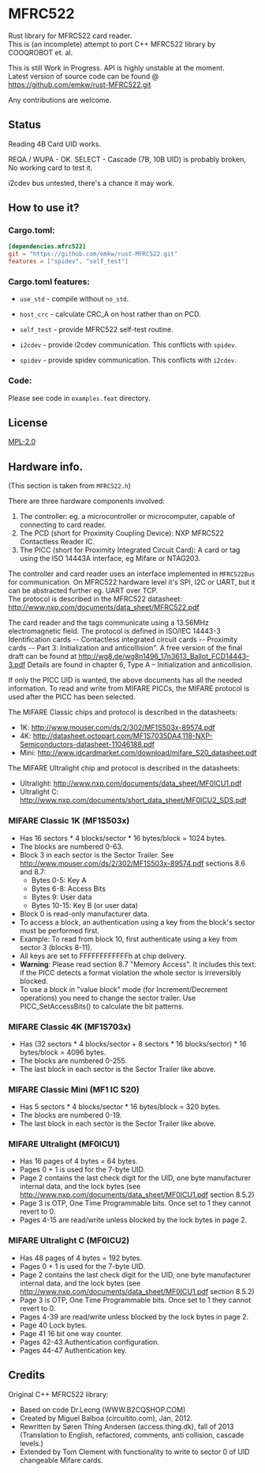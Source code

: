 # MFRC522

Rust library for MFRC522 card reader.  
This is (an incomplete) attempt to port C++ MFRC522 library by COOQROBOT et. al.

This is still Work in Progress. API is highly unstable at the moment.  
Latest version of source code can be found @ https://github.com/emkw/rust-MFRC522.git

Any contributions are welcome.

## Status 

Reading 4B Card UID works.

REQA / WUPA - OK.
SELECT - Cascade (7B, 10B UID) is probably broken, No working card to test it.

i2cdev bus untested, there's a chance it may work.

## How to use it?

### Cargo.toml:
```toml
[dependencies.mfrc522]
git = "https://github.com/emkw/rust-MFRC522.git"
features = ["spidev", "self_test"]
```

### Cargo.toml features:
- `use_std` - compile without `no_std`.


- `host_crc` - calculate CRC_A on host rather than on PCD.
- `self_test` - provide MFRC522 self-test routine.


- `i2cdev` - provide i2cdev communication. This conflicts with `spidev`.
- `spidev` - provide spidev communication. This conflicts with `i2cdev`.

### Code:
Please see code in `examples.feat` directory.

## License

[MPL-2.0](https://www.mozilla.org/media/MPL/2.0/index.txt)

## Hardware info.

(This section is taken from `MFRC522.h`)

There are three hardware components involved:
1. The controller: eg. a microcontroller or microcomputer, capable of connecting to card reader.
2. The PCD (short for Proximity Coupling Device): NXP MFRC522 Contactless Reader IC.
3. The PICC (short for Proximity Integrated Circuit Card): A card or tag using the ISO 14443A interface, eg Mifare or NTAG203.

The controller and card reader uses an interface implemented in `MFRC522Bus` for communication. On MFRC522 hardware level it's  SPI, I2C or UART,
but it can be abstracted further eg. UART over TCP.  
The protocol is described in the MFRC522 datasheet: http://www.nxp.com/documents/data_sheet/MFRC522.pdf

The card reader and the tags communicate using a 13.56MHz electromagnetic field.
The protocol is defined in ISO/IEC 14443-3 Identification cards -- Contactless integrated circuit cards -- Proximity cards -- Part 3: Initialization and anticollision".
A free version of the final draft can be found at http://wg8.de/wg8n1496_17n3613_Ballot_FCD14443-3.pdf
Details are found in chapter 6, Type A – Initialization and anticollision.

If only the PICC UID is wanted, the above documents has all the needed information.
To read and write from MIFARE PICCs, the MIFARE protocol is used after the PICC has been selected.
  
The MIFARE Classic chips and protocol is described in the datasheets:
- 1K:   http://www.mouser.com/ds/2/302/MF1S503x-89574.pdf
- 4K:   http://datasheet.octopart.com/MF1S7035DA4,118-NXP-Semiconductors-datasheet-11046188.pdf
- Mini: http://www.idcardmarket.com/download/mifare_S20_datasheet.pdf

The MIFARE Ultralight chip and protocol is described in the datasheets:
- Ultralight:   http://www.nxp.com/documents/data_sheet/MF0ICU1.pdf
- Ultralight C: http://www.nxp.com/documents/short_data_sheet/MF0ICU2_SDS.pdf

### MIFARE Classic 1K (MF1S503x)
- Has 16 sectors * 4 blocks/sector * 16 bytes/block = 1024 bytes.
- The blocks are numbered 0-63.
- Block 3 in each sector is the Sector Trailer. See http://www.mouser.com/ds/2/302/MF1S503x-89574.pdf sections 8.6 and 8.7:
  - Bytes 0-5:   Key A
  - Bytes 6-8:   Access Bits
  - Bytes 9:     User data
  - Bytes 10-15: Key B (or user data)
- Block 0 is read-only manufacturer data.
- To access a block, an authentication using a key from the block's sector must be performed first.
- Example: To read from block 10, first authenticate using a key from sector 3 (blocks 8-11).
- All keys are set to FFFFFFFFFFFFh at chip delivery.
- **Warning**: Please read section 8.7 "Memory Access". It includes this text: if the PICC detects a format violation the whole sector is irreversibly blocked.
- To use a block in "value block" mode (for Increment/Decrement operations) you need to change the sector trailer. Use PICC_SetAccessBits() to calculate the bit patterns.

### MIFARE Classic 4K (MF1S703x)
- Has (32 sectors * 4 blocks/sector + 8 sectors * 16 blocks/sector) * 16 bytes/block = 4096 bytes.
- The blocks are numbered 0-255.
- The last block in each sector is the Sector Trailer like above.

### MIFARE Classic Mini (MF1 IC S20)
- Has 5 sectors * 4 blocks/sector * 16 bytes/block = 320 bytes.
- The blocks are numbered 0-19.
- The last block in each sector is the Sector Trailer like above.

### MIFARE Ultralight (MF0ICU1)
- Has 16 pages of 4 bytes = 64 bytes.
- Pages 0 + 1 is used for the 7-byte UID.
- Page 2 contains the last check digit for the UID, one byte manufacturer internal data, and the lock bytes (see http://www.nxp.com/documents/data_sheet/MF0ICU1.pdf section 8.5.2)
- Page 3 is OTP, One Time Programmable bits. Once set to 1 they cannot revert to 0.
- Pages 4-15 are read/write unless blocked by the lock bytes in page 2.

### MIFARE Ultralight C (MF0ICU2)
- Has 48 pages of 4 bytes = 192 bytes.
- Pages 0 + 1 is used for the 7-byte UID.
- Page 2 contains the last check digit for the UID, one byte manufacturer internal data, and the lock bytes (see http://www.nxp.com/documents/data_sheet/MF0ICU1.pdf section 8.5.2)
- Page 3 is OTP, One Time Programmable bits. Once set to 1 they cannot revert to 0.
- Pages 4-39 are read/write unless blocked by the lock bytes in page 2.
- Page 40 Lock bytes.
- Page 41 16 bit one way counter.
- Pages 42-43 Authentication configuration.
- Pages 44-47 Authentication key.

## Credits
Original C++ MFRC522 library:
- Based on code Dr.Leong   (WWW.B2CQSHOP.COM)
- Created by Miguel Balboa (circuitito.com), Jan, 2012.
- Rewritten by Søren Thing Andersen (access.thing.dk), fall of 2013 (Translation to English, refactored, comments, anti collision, cascade levels.)
- Extended by Tom Clement with functionality to write to sector 0 of UID changeable Mifare cards.
